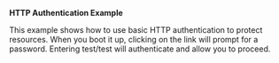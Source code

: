 **HTTP Authentication Example**

This example shows how to use basic HTTP authentication to protect resources. When you boot it up, clicking on the link will prompt for a password. Entering test/test will authenticate and allow you to proceed.
